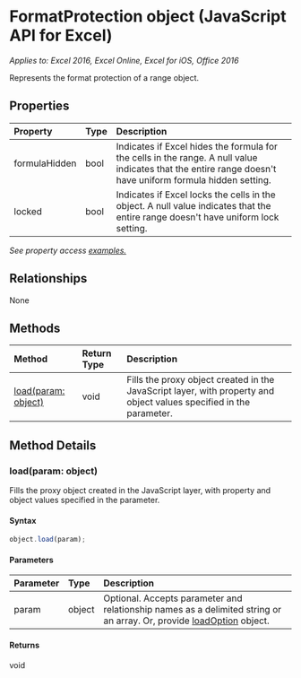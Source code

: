 # FormatProtection object (JavaScript API for Excel)

_Applies to: Excel 2016, Excel Online, Excel for iOS, Office 2016_

Represents the format protection of a range object.

## Properties

| Property	   | Type	|Description
|:---------------|:--------|:----------|
|formulaHidden|bool|Indicates if Excel hides the formula for the cells in the range. A null value indicates that the entire range doesn't have uniform formula hidden setting.|
|locked|bool|Indicates if Excel locks the cells in the object. A null value indicates that the entire range doesn't have uniform lock setting.|

_See property access [examples.](#property-access-examples)_

## Relationships
None


## Methods

| Method		   | Return Type	|Description|
|:---------------|:--------|:----------|
|[load(param: object)](#loadparam-object)|void|Fills the proxy object created in the JavaScript layer, with property and object values specified in the parameter.|

## Method Details


### load(param: object)
Fills the proxy object created in the JavaScript layer, with property and object values specified in the parameter.

#### Syntax
```js
object.load(param);
```

#### Parameters
| Parameter	   | Type	|Description|
|:---------------|:--------|:----------|
|param|object|Optional. Accepts parameter and relationship names as a delimited string or an array. Or, provide [loadOption](loadoption.md) object.|

#### Returns
void
